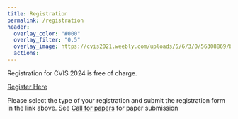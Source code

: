 ```yaml
---
title: Registration
permalink: /registration
header:
  overlay_color: "#000"
  overlay_filter: "0.5"
  overlay_image: https://cvis2021.weebly.com/uploads/5/6/3/0/56308869/background-images/236520036.jpg
  actions:
---
```


Registration for CVIS 2024 is free of charge.

 <a href="https://www.ticketfi.com/event/5912/cvis2024" class="btn btn--primary btn--large align-center" target="_blank" >Register Here</a> 

  
Please select the type of your registration and submit the registration form in the link above.
See [Call for papers](https://uwcvis.github.io/cvis2024/call-for-papers) for paper submission
 
